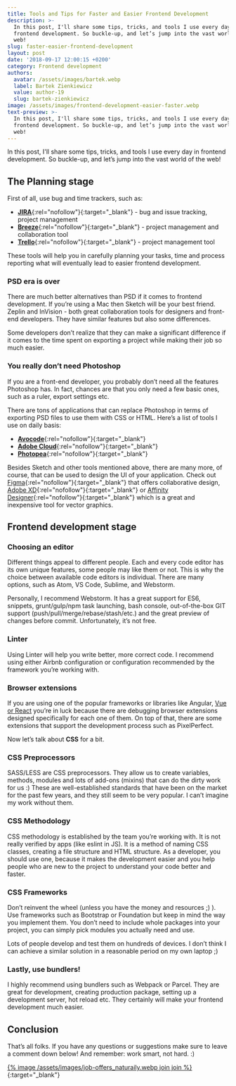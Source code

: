 ```yaml
---
title: Tools and Tips for Faster and Easier Frontend Development
description: >-
  In this post, I'll share some tips, tricks, and tools I use every day in
  frontend development. So buckle-up, and let’s jump into the vast world of the
  web!
slug: faster-easier-frontend-development
layout: post
date: '2018-09-17 12:00:15 +0200'
category: Frontend development
authors:
  avatar: /assets/images/bartek.webp
  label: Bartek Zienkiewicz
  value: author-19
  slug: bartek-zienkiewicz
image: /assets/images/frontend-development-easier-faster.webp
text-preview: >-
  In this post, I'll share some tips, tricks, and tools I use every day in
  frontend development. So buckle-up, and let’s jump into the vast world of the
  web!
---
```

In this post, I'll share some tips, tricks, and tools I use every day in frontend development. So buckle-up, and let’s jump into the vast world of the web!

## The Planning stage

First of all, use bug and time trackers, such as:

* [**JIRA**](https://www.atlassian.com/software/jira){:rel="nofollow"}{:target="_blank"} - bug and issue tracking, project management
* [**Breeze**](https://www.breeze.pm/){:rel="nofollow"}{:target="_blank"} - project management and collaboration tool
* [**Trello**](https://trello.com/){:rel="nofollow"}{:target="_blank"} - project management tool

These tools will help you in carefully planning your tasks, time and process reporting what will eventually lead to easier frontend development.

### PSD era is over

There are much better alternatives than PSD if it comes to frontend development. If you’re using a Mac then Sketch will be your best friend. Zeplin and InVision - both great collaboration tools for designers and front-end developers. They have similar features but also some differences.

Some developers don’t realize that they can make a significant difference if it comes to the time spent on exporting a project while making their job so much easier.

### You really don’t need Photoshop

If you are a front-end developer, you probably don’t need all the features Photoshop has. In fact, chances are that you only need a few basic ones, such as a ruler, export settings etc.

There are tons of applications that can replace Photoshop in terms of exporting PSD files to use them with CSS or HTML. Here’s a list of tools I use on daily basis:

* [**Avocode**](https://avocode.com/?lng=en){:rel="nofollow"}{:target="_blank"}
* [**Adobe Cloud**](https://www.adobe.io/apis/creativecloud/overview.html){:rel="nofollow"}{:target="_blank"}
* [**Photopea**](https://www.photopea.com/){:rel="nofollow"}{:target="_blank"}

Besides Sketch and other tools mentioned above, there are many more, of course, that can be used to design the UI of your application. Check out [Figma](https://www.figma.com/){:rel="nofollow"}{:target="_blank"} that offers collaborative design, [Adobe XD](https://www.adobe.com/products/xd.html){:rel="nofollow"}{:target="_blank"} or [Affinity Designer](https://affinity.serif.com/en-gb/){:rel="nofollow"}{:target="_blank"} which is a great and inexpensive tool for vector graphics.

## Frontend development stage

### Choosing an editor

Different things appeal to different people. Each and every code editor has its own unique features, some people may like them or not. This is why the choice between available code editors is individual. There are many options, such as Atom, VS Code, Sublime, and Webstorm.

Personally, I recommend Webstorm. It has a great support for ES6, snippets, grunt/gulp/npm task launching, bash console, out-of-the-box GIT support (push/pull/merge/rebase/stash/etc.) and the great preview of changes before commit. Unfortunately, it’s not free.

### Linter

Using Linter will help you write better, more correct code. I recommend using either Airbnb configuration or configuration recommended by the framework you’re working with.

### Browser extensions

If you are using one of the popular frameworks or libraries like Angular, [Vue or React](https://naturaily.com/blog/react-vue-similarities-and-differences) you’re in luck because there are debugging browser extensions designed specifically for each one of them. On top of that, there are some extensions that support the development process such as PixelPerfect.

Now let’s talk about **CSS** for a bit.

### CSS Preprocessors

SASS/LESS are CSS preprocessors. They allow us to create variables, methods, modules and lots of add-ons (mixins) that can do the dirty work for us :) These are well-established standards that have been on the market for the past few years, and they still seem to be very popular. I can’t imagine my work without them.

### CSS Methodology

CSS methodology is established by the team you’re working with. It is not really verified by apps (like eslint in JS). It is a method of naming CSS classes, creating a file structure and HTML structure. As a developer, you should use one, because it makes the development easier and you help people who are new to the project to understand your code better and faster.

### CSS Frameworks

Don’t reinvent the wheel (unless you have the money and resources ;) ). Use frameworks such as Bootstrap or Foundation but keep in mind the way you implement them. You don’t need to include whole packages into your project, you can simply pick modules you actually need and use.

Lots of people develop and test them on hundreds of devices. I don’t think I can achieve a similar solution in a reasonable period on my own laptop ;)

### Lastly, use bundlers!

I highly recommend using bundlers such as Webpack or Parcel. They are great for development, creating production package, setting up a development server, hot reload etc. They certainly will make your frontend development much easier.

## Conclusion

That’s all folks. If you have any questions or suggestions make sure to leave a comment down below! And remember: work smart, not hard. :)

[{% image /assets/images/job-offers_naturaily.webp join join %}](https://naturaily.com/careers){:target="_blank"}
